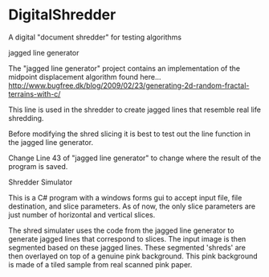 DigitalShredder
===============

A digital "document shredder" for testing algorithms


jagged line generator

The "jagged line generator" project contains an implementation of the 
midpoint displacement algorithm found here... 
http://www.bugfree.dk/blog/2009/02/23/generating-2d-random-fractal-terrains-with-c/

This line is used in the shredder to create jagged lines that resemble real life shredding.

Before modifying the shred slicing it is best to test out the line function in the jagged line generator.

Change Line 43 of "jagged line generator" to change where the result of the program is saved.


Shredder Simulator

This is a C# program with a windows forms gui to accept input file, file destination, and slice parameters.
As of now, the only slice parameters are just number of horizontal and vertical slices.

The shred simulater uses the code from the jagged line generator to generate jagged lines that correspond to slices.
The input image is then segmented based on these jagged lines.  These segmented 'shreds' are then overlayed on top of a
genuine pink background.  This pink background is made of a tiled sample from real scanned pink paper.